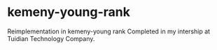 # kemeny-young-rank
Reimplementation in kemeny-young rank
Completed in my intership at Tuidian Technology Company.
